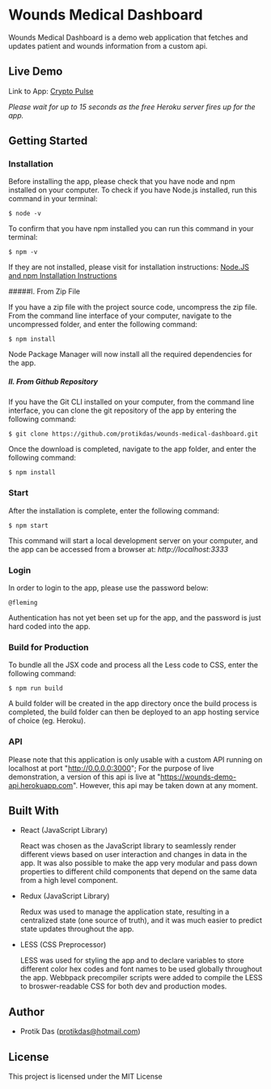 # Wounds Medical Dashboard

Wounds Medical Dashboard is a demo web application that fetches and updates patient and wounds information from a custom api.

## Live Demo

Link to App: [Crypto Pulse](http://wounds-medical-dashboard.herokuapp.com)

_Please wait for up to 15 seconds as the free Heroku server fires up for the app._

## Getting Started

### Installation

Before installing the app, please check that you have node and npm installed on your computer.
To check if you have Node.js installed, run this command in your terminal:

```
$ node -v
```

To confirm that you have npm installed you can run this command in your terminal:

```
$ npm -v
```

If they are not installed, please visit for installation instructions: [Node.JS and npm Installation Instructions](https://www.npmjs.com/get-npm)

#####I. From Zip File

If you have a zip file with the project source code, uncompress the zip file. From the command line interface of your computer, navigate to the uncompressed folder, and enter the following command:

```
$ npm install
```

Node Package Manager will now install all the required dependencies for the app.

##### II. From Github Repository

If you have the Git CLI installed on your computer, from the command line interface, you can clone the git repository of the app by entering the following command:

```
$ git clone https://github.com/protikdas/wounds-medical-dashboard.git
```

Once the download is completed, navigate to the app folder, and enter the following command:

```
$ npm install
```

### Start

After the installation is complete, enter the following command:

```
$ npm start
```

This command will start a local development server on your computer, and the app can be accessed from a browser at:
_http://localhost:3333_

### Login

In order to login to the app, please use the password below:

```
@fleming
```

Authentication has not yet been set up for the app, and the password is just hard coded into the app.

### Build for Production

To bundle all the JSX code and process all the Less code to CSS, enter the following command:

```
$ npm run build
```

A build folder will be created in the app directory once the build process is completed, the build folder can then be deployed to an app hosting service of choice (eg. Heroku).

### API

Please note that this application is only usable with a custom API running on localhost at port "http://0.0.0.0:3000";
For the purpose of live demonstration, a version of this api is live at "https://wounds-demo-api.herokuapp.com". However, this api may be taken down at any moment.

## Built With

- React (JavaScript Library)

  React was chosen as the JavaScript library to seamlessly render different views based on user interaction and changes in data in the app. It was also possible to make the app very modular and pass down properties to different child components that depend on the same data from a high level component.

- Redux (JavaScript Library)

  Redux was used to manage the application state, resulting in a centralized state (one source of truth), and it was much easier to predict state updates throughout the app.

- LESS (CSS Preprocessor)

  LESS was used for styling the app and to declare variables to store different color hex codes and font names to be used globally throughout the app. Webbpack precompiler scripts were added to compile the LESS to broswer-readable CSS for both dev and production modes.

## Author

- Protik Das (protikdas@hotmail.com)

## License

This project is licensed under the MIT License

